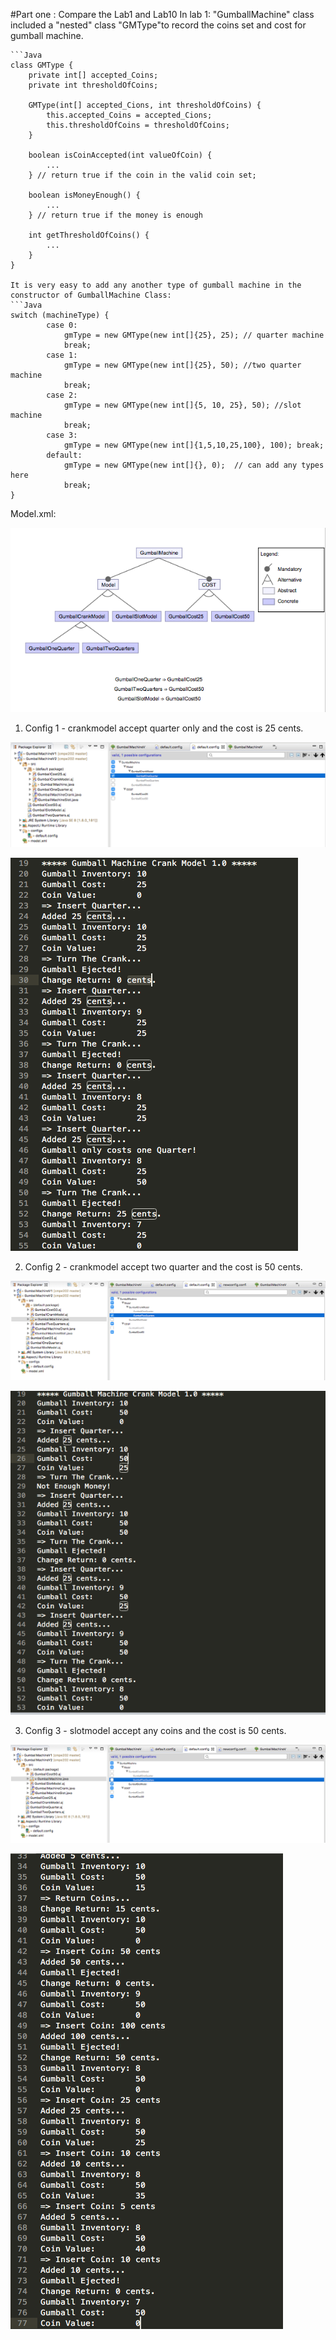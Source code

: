 #Part one : Compare the Lab1 and Lab10
In lab 1: "GumballMachine" class included a "nested" class "GMType"to record the coins set and cost for gumball machine.

    ```Java
    class GMType {
        private int[] accepted_Coins;
        private int thresholdOfCoins;

        GMType(int[] accepted_Cions, int thresholdOfCoins) {
            this.accepted_Coins = accepted_Cions;
            this.thresholdOfCoins = thresholdOfCoins;
        }

        boolean isCoinAccepted(int valueOfCoin) {
            ...
        } // return true if the coin in the valid coin set;

        boolean isMoneyEnough() {
            ...
        } // return true if the money is enough
        
        int getThresholdOfCoins() {
            ...
        }
    }
    
    It is very easy to add any another type of gumball machine in the constructor of GumballMachine Class: 
    ```Java
    switch (machineType) {
            case 0:
                gmType = new GMType(new int[]{25}, 25); // quarter machine
                break;
            case 1:
                gmType = new GMType(new int[]{25}, 50); //two quarter machine
                break;
            case 2:
                gmType = new GMType(new int[]{5, 10, 25}, 50); //slot machine
                break;
            case 3:
                gmType = new GMType(new int[]{1,5,10,25,100}, 100); break;                       
            default:
                gmType = new GMType(new int[]{}, 0);  // can add any types here
                break;
    }
  
  
  
  


Model.xml:

![image](https://github.com/Yi-Lai-SJSU/cmpe202/blob/master/lab10/screenshot%2Brun-result/model.png)

1. Config 1 - crankmodel accept quarter only and the cost is 25 cents.

![image](https://github.com/Yi-Lai-SJSU/cmpe202/blob/master/lab10/screenshot%2Brun-result/config%201%20-%20crank%20one%20quarter%20-%20cost%2025.png)

![image](https://github.com/Yi-Lai-SJSU/cmpe202/blob/master/lab10/screenshot%2Brun-result/config%201%20-%20crank%20one%20quarter%20-%20cost%2025%20-%20result.png)

2. Config 2 - crankmodel accept two quarter and the cost is 50 cents.

![image](https://github.com/Yi-Lai-SJSU/cmpe202/blob/master/lab10/screenshot%2Brun-result/config%202%20-%20crank%20two%20quarter%20-%20cost%2050.png)

![image](https://github.com/Yi-Lai-SJSU/cmpe202/blob/master/lab10/screenshot%2Brun-result/config%202%20-%20crank%20two%20quarter%20-%20cost%2050%20-%20result.png)

3. Config 3 - slotmodel accept any coins and the cost is 50 cents.

![image](https://github.com/Yi-Lai-SJSU/cmpe202/blob/master/lab10/screenshot%2Brun-result/config%203%20-%20slot%20any%20coins%20-%20cost%2050.png)

![image](https://github.com/Yi-Lai-SJSU/cmpe202/blob/master/lab10/screenshot%2Brun-result/config%203%20-%20slot%20any%20coins%20-%20cost%2050%20-%20result.png)


